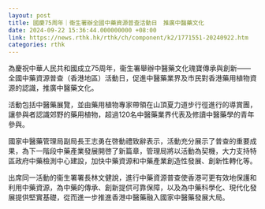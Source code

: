 ```yaml
---
layout: post
title: 國慶75周年｜衞生署辦全國中藥資源普查活動日　推廣中醫藥文化
date: 2024-09-22 15:36:44.000000000 +08:00
link: https://news.rthk.hk/rthk/ch/component/k2/1771551-20240922.htm
categories: rthk
---
```


為慶祝中華人民共和國成立75周年，衞生署舉辦中醫藥文化瑰寶傳承與創新——全國中藥資源普查（香港地區）活動日，促進中醫藥業界及市民對香港藥用植物資源的認識，推廣中醫藥文化。

活動包括中醫藥展覽，並由藥用植物專家帶領在山頂夏力道步行徑進行的導賞團，讓參與者認識郊野的藥用植物，超過120名中醫藥業界代表及修讀中醫藥學的青年參與。

國家中醫藥管理局副局長王志勇在啓動禮致辭表示，活動充分展示了普查的重要成果，為下一階段中藥產業發展開啓了新篇章，管理局將以活動為契機，大力支持特區政府中藥檢測中心建設，加快中藥資源和中藥產業創造性發展、創新性轉化等。

出席同一活動的衞生署署長林文健說，進行中藥資源普查使香港可更有效地保護和利用中藥資源，為中藥的傳承、創新提供可靠保障，以及為中藥科學化、現代化發展提供堅實基礎，從而進一步推進香港中醫藥融入國家中醫藥發展大局。
